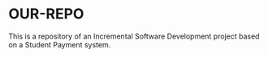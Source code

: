 # OUR-REPO
This is a repository of an Incremental Software Development project based on a Student Payment system.

